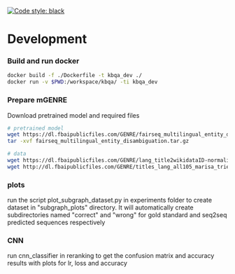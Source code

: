 [![Code style: black](https://img.shields.io/badge/code%20style-black-000000.svg)](https://github.com/psf/black)

# Development

### Build and run docker
```bash
docker build -f ./Dockerfile -t kbqa_dev ./
docker run -v $PWD:/workspace/kbqa/ -ti kbqa_dev
```

### Prepare mGENRE

Download pretrained model and required files
```bash
# pretrained model
wget https://dl.fbaipublicfiles.com/GENRE/fairseq_multilingual_entity_disambiguation.tar.gz
tar -xvf fairseq_multilingual_entity_disambiguation.tar.gz

# data
wget https://dl.fbaipublicfiles.com/GENRE/lang_title2wikidataID-normalized_with_redirect.pkl
wget http://dl.fbaipublicfiles.com/GENRE/titles_lang_all105_marisa_trie_with_redirect.pkl
```
### plots
run the script plot_subgraph_dataset.py in experiments folder to create dataset in "subgraph_plots" directory. It will automatically create subdirectories named "correct" and "wrong" for gold standard and seq2seq predicted sequences respectively 

### CNN 
run cnn_classifier in reranking to get the confusion matrix and accuracy results with plots for lr, loss and accuracy
